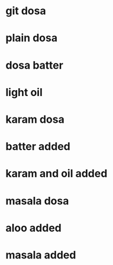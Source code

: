 # git dosa
# plain dosa
# dosa batter
# light oil

# karam dosa
# batter added 
# karam and oil added

# masala dosa
# aloo added
# masala added
